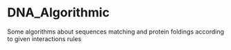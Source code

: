 # DNA_Algorithmic
Some algorithms about sequences matching and protein foldings according to given interactions rules
